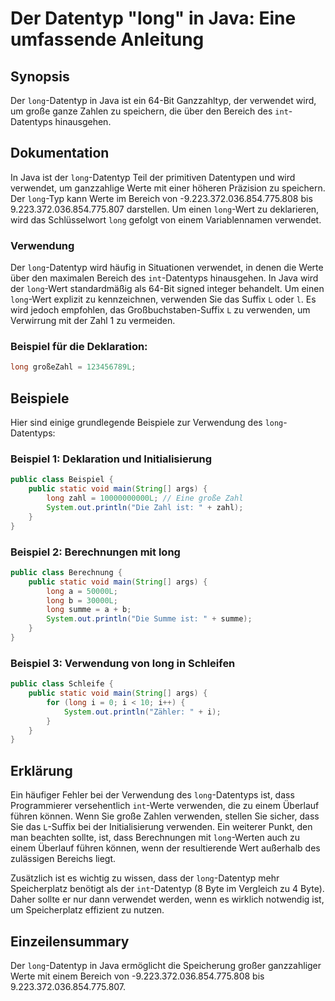 <!--
Meta Description: # Der Datentyp "long" in Java: Eine umfassende Anleitung ## Synopsis Der `long`-Datentyp in Java ist ein 64-Bit Ganzzahltyp, der verwendet wird, um gr...
Meta Keywords: long, der, java, ist, datentyp
-->

# Der Datentyp "long" in Java: Eine umfassende Anleitung

## Synopsis
Der `long`-Datentyp in Java ist ein 64-Bit Ganzzahltyp, der verwendet wird, um große ganze Zahlen zu speichern, die über den Bereich des `int`-Datentyps hinausgehen.

## Dokumentation
In Java ist der `long`-Datentyp Teil der primitiven Datentypen und wird verwendet, um ganzzahlige Werte mit einer höheren Präzision zu speichern. Der `long`-Typ kann Werte im Bereich von -9.223.372.036.854.775.808 bis 9.223.372.036.854.775.807 darstellen. Um einen `long`-Wert zu deklarieren, wird das Schlüsselwort `long` gefolgt von einem Variablennamen verwendet. 

### Verwendung
Der `long`-Datentyp wird häufig in Situationen verwendet, in denen die Werte über den maximalen Bereich des `int`-Datentyps hinausgehen. In Java wird der `long`-Wert standardmäßig als 64-Bit signed integer behandelt. Um einen `long`-Wert explizit zu kennzeichnen, verwenden Sie das Suffix `L` oder `l`. Es wird jedoch empfohlen, das Großbuchstaben-Suffix `L` zu verwenden, um Verwirrung mit der Zahl 1 zu vermeiden.

### Beispiel für die Deklaration:
```java
long großeZahl = 123456789L;
```

## Beispiele
Hier sind einige grundlegende Beispiele zur Verwendung des `long`-Datentyps:

### Beispiel 1: Deklaration und Initialisierung
```java
public class Beispiel {
    public static void main(String[] args) {
        long zahl = 10000000000L; // Eine große Zahl
        System.out.println("Die Zahl ist: " + zahl);
    }
}
```

### Beispiel 2: Berechnungen mit long
```java
public class Berechnung {
    public static void main(String[] args) {
        long a = 50000L;
        long b = 30000L;
        long summe = a + b;
        System.out.println("Die Summe ist: " + summe);
    }
}
```

### Beispiel 3: Verwendung von long in Schleifen
```java
public class Schleife {
    public static void main(String[] args) {
        for (long i = 0; i < 10; i++) {
            System.out.println("Zähler: " + i);
        }
    }
}
```

## Erklärung
Ein häufiger Fehler bei der Verwendung des `long`-Datentyps ist, dass Programmierer versehentlich `int`-Werte verwenden, die zu einem Überlauf führen können. Wenn Sie große Zahlen verwenden, stellen Sie sicher, dass Sie das `L`-Suffix bei der Initialisierung verwenden. Ein weiterer Punkt, den man beachten sollte, ist, dass Berechnungen mit `long`-Werten auch zu einem Überlauf führen können, wenn der resultierende Wert außerhalb des zulässigen Bereichs liegt.

Zusätzlich ist es wichtig zu wissen, dass der `long`-Datentyp mehr Speicherplatz benötigt als der `int`-Datentyp (8 Byte im Vergleich zu 4 Byte). Daher sollte er nur dann verwendet werden, wenn es wirklich notwendig ist, um Speicherplatz effizient zu nutzen.

## Einzeilensummary
Der `long`-Datentyp in Java ermöglicht die Speicherung großer ganzzahliger Werte mit einem Bereich von -9.223.372.036.854.775.808 bis 9.223.372.036.854.775.807.